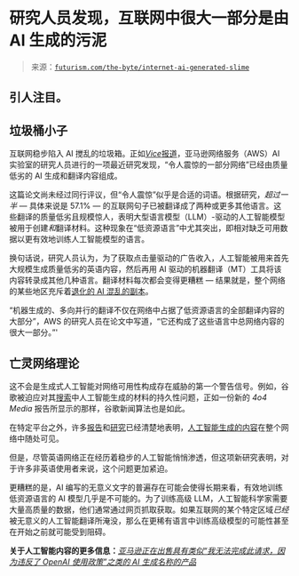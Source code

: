 <!--yml

category: 未分类

date: 2024-05-27 14:57:32

-->

# 研究人员发现，互联网中很大一部分是由 AI 生成的污泥

> 来源：[`futurism.com/the-byte/internet-ai-generated-slime`](https://futurism.com/the-byte/internet-ai-generated-slime)

## 引人注目。

## 垃圾桶小子

互联网稳步陷入 AI 搅乱的垃圾箱。正如[*Vice*报道](https://www.vice.com/en/article/y3w4gw/a-shocking-amount-of-the-web-is-already-ai-translated-trash-scientists-determine)，亚马逊网络服务（AWS）AI 实验室的研究人员进行的一项最近研究发现，“令人震惊的一部分网络”已经由质量低劣的 AI 生成和翻译内容组成。

这篇论文尚未经过同行评议，但“令人震惊”似乎是合适的词语。根据研究，*超过一半* — 具体来说是 57.1% — 的互联网句子已被翻译成了两种或更多其他语言。这些翻译的质量低劣且规模惊人，表明大型语言模型（LLM）-驱动的人工智能模型被用于创建*和*翻译材料。这种现象在“低资源语言”中尤其突出，即相对缺乏可用数据以更有效地训练人工智能模型的语言。

换句话说，研究人员认为，为了获取点击量驱动的广告收入，人工智能被用来首先大规模生成质量低劣的英语内容，然后再用 AI 驱动的机器翻译（MT）工具将该内容转录成其他几种语言。翻译材料每次都会变得更糟糕 — 结果就是，整个网络的某些地区充斥着[退化的 AI 混乱的副本](https://futurism.com/ai-trained-ai-generated-data-interview)。

“机器生成的、多向并行的翻译不仅在网络中占据了低资源语言的全部翻译内容的大部分”，AWS 的研究人员在论文中写道，“它还构成了这些语言中总网络内容的很大一部分。”'

## 亡灵网络理论

这不会是生成式人工智能对网络可用性构成存在威胁的第一个警告信号。例如，谷歌被迫应对其[搜索](https://futurism.com/top-google-result-edward-hopper-ai-generated-fake)中人工智能生成的材料的持久性问题，正如一份新的 *4o4 Media* 报告所显示的那样，谷歌新闻算法也是如此。

在特定平台之外，许多[报告](https://futurism.com/microsoft-pumping-internet-full-garbage-ai-news)和[研究](https://futurism.com/content-farms-ai)已经清楚地表明，[人工智能生成的内容](https://futurism.com/news-sites-ai-chatbots-content)在整个网络中随处可见。

但是，尽管英语网络正在经历着稳步的人工智能悄悄渗透，但这项新研究表明，对于许多非英语使用者来说，这个问题更加紧迫。

更糟糕的是，AI 编写的无意义文字的普遍存在可能会使得长期来看，有效地训练低资源语言的 AI 模型几乎是不可能的。为了训练高级 LLM，人工智能科学家需要大量高质量的数据，他们通常通过网页抓取获取。如果互联网的某个特定区域*已经*被无意义的人工智能翻译所淹没，那么在更稀有语言中训练高级模型的可能性甚至在开始之前就可能受到阻碍。

**关于人工智能内容的更多信息：**[*亚马逊正在出售具有类似“我无法完成此请求，因为违反了 OpenAI 使用政策”之类的 AI 生成名称的产品*](https://futurism.com/amazon-products-ai-generated)
